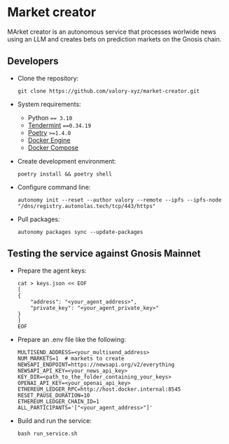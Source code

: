 # Market creator

MArket creator is an autonomous service that processes worlwide news using an LLM and creates bets on prediction markets on the Gnosis chain.

## Developers

- Clone the repository:

      git clone https://github.com/valory-xyz/market-creator.git

- System requirements:

    - Python `== 3.10`
    - [Tendermint](https://docs.tendermint.com/v0.34/introduction/install.html) `==0.34.19`
    - [Poetry](https://python-poetry.org/docs/) `>=1.4.0`
    - [Docker Engine](https://docs.docker.com/engine/install/)
    - [Docker Compose](https://docs.docker.com/compose/install/)

- Create development environment:

      poetry install && poetry shell

- Configure command line:

      autonomy init --reset --author valory --remote --ipfs --ipfs-node "/dns/registry.autonolas.tech/tcp/443/https"

- Pull packages:

      autonomy packages sync --update-packages

## Testing the service against Gnosis Mainnet

* Prepare the agent keys:
    ```
    cat > keys.json << EOF
    [
    {
        "address": "<your_agent_address>",
        "private_key": "<your_agent_private_key>"
    }
    ]
    EOF
    ```

* Prepare an .env file like the following:
    ```
    MULTISEND_ADDRESS=<your_multisend_address>
    NUM_MARKETS=1  # markets to create
    NEWSAPI_ENDPOINT=https://newsapi.org/v2/everything
    NEWSAPI_API_KEY=<your_news_api_key>
    KEY_DIR=<path_to_the_folder_containing_your_keys>
    OPENAI_API_KEY=<your_openai_api_key>
    ETHEREUM_LEDGER_RPC=http://host.docker.internal:8545
    RESET_PAUSE_DURATION=10
    ETHEREUM_LEDGER_CHAIN_ID=1
    ALL_PARTICIPANTS='["<your_agent_address>"]'
    ```

* Build and run the service:
    ```
    bash run_service.sh
    ```